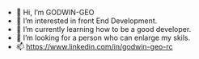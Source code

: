 - 👋 Hi, I’m GODWIN-GEO
- 👀 I’m interested in front End Development.
- 🌱 I’m currently learning how to be a good developer.
- 💞️ I’m looking for a person who can enlarge my skils.
- 📫 https://www.linkedin.com/in/godwin-geo-rc
